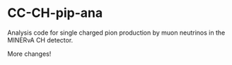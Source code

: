 # CC-CH-pip-ana
Analysis code for single charged pion production by muon neutrinos in the MINERvA CH detector.

More changes!
